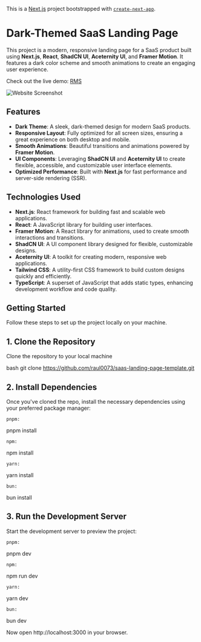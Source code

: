 This is a [Next.js](https://nextjs.org) project bootstrapped with [`create-next-app`](https://nextjs.org/docs/app/api-reference/cli/create-next-app).


# Dark-Themed SaaS Landing Page

This project is a modern, responsive landing page for a SaaS product built using **Next.js**, **React**, **ShadCN UI**, **Aceternity UI**, and **Framer Motion**. It features a dark color scheme and smooth animations to create an engaging user experience.

Check out the live demo:  [RMS](https://rms-demo.vercel.app/)

![Website Screenshot]("https://github.com/raul0073/saas-landing-page-template/blob/main/public/captures/full_page_capture.png")


## Features

- **Dark Theme**: A sleek, dark-themed design for modern SaaS products.
- **Responsive Layout**: Fully optimized for all screen sizes, ensuring a great experience on both desktop and mobile.
- **Smooth Animations**: Beautiful transitions and animations powered by **Framer Motion**.
- **UI Components**: Leveraging **ShadCN UI** and **Aceternity UI** to create flexible, accessible, and customizable user interface elements.
- **Optimized Performance**: Built with **Next.js** for fast performance and server-side rendering (SSR).

## Technologies Used

- **Next.js**: React framework for building fast and scalable web applications.
- **React**: A JavaScript library for building user interfaces.
- **Framer Motion**: A React library for animations, used to create smooth interactions and transitions.
- **ShadCN UI**: A UI component library designed for flexible, customizable designs.
- **Aceternity UI**: A toolkit for creating modern, responsive web applications.
- **Tailwind CSS**: A utility-first CSS framework to build custom designs quickly and efficiently.
- **TypeScript**: A superset of JavaScript that adds static types, enhancing development workflow and code quality.

## Getting Started

Follow these steps to set up the project locally on your machine.

## 1. Clone the Repository

Clone the repository to your local machine

bash
git clone https://github.com/raul0073/saas-landing-page-template.git

## 2. Install Dependencies

Once you've cloned the repo, install the necessary dependencies using your preferred package manager:

    pnpm:

pnpm install

    npm:

npm install

    yarn:

yarn install

    bun:

bun install

## 3. Run the Development Server

Start the development server to preview the project:

    pnpm:

pnpm dev

    npm:

npm run dev

    yarn:

yarn dev

    bun:

bun dev


Now open http://localhost:3000 in your browser.
